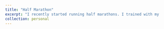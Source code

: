 ```yaml
---
title: "Half Marathon"
excerpt: "I recently started running half marathons. I trained with my roommate together and completed Amherst Half Marathon 2019. I want to go to Tokyo Marathon one day!<br/><img src='/images/half-marathon.jpg'>"
collection: personal
---
```

